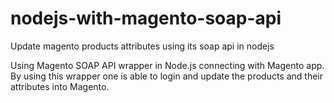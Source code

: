 # nodejs-with-magento-soap-api
Update magento products attributes using its soap api in nodejs

Using Magento SOAP API wrapper in Node.js connecting with Magento app. By using this wrapper one is able to login and update the products and their attributes into Magento.
